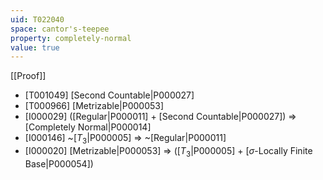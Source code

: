 ```yaml
---
uid: T022040
space: cantor's-teepee
property: completely-normal
value: true
---
```

[[Proof]]

* [T001049] [Second Countable|P000027]
* [T000966] [Metrizable|P000053]
* [I000029] ([Regular|P000011] + [Second Countable|P000027]) => [Completely Normal|P000014]
* [I000146] ~[$T_3$|P000005] => ~[Regular|P000011]
* [I000020] [Metrizable|P000053] => ([$T_3$|P000005] + [$\sigma$-Locally Finite Base|P000054])

